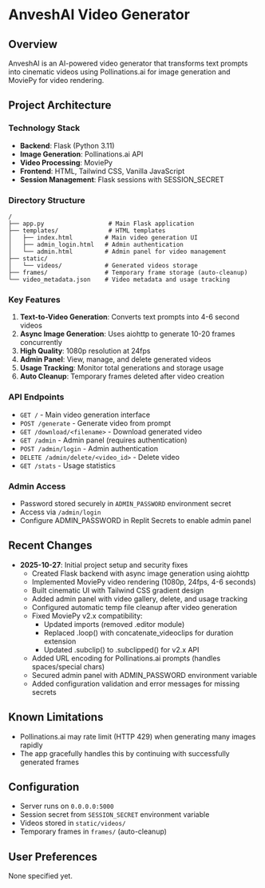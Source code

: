 # AnveshAI Video Generator

## Overview
AnveshAI is an AI-powered video generator that transforms text prompts into cinematic videos using Pollinations.ai for image generation and MoviePy for video rendering.

## Project Architecture

### Technology Stack
- **Backend**: Flask (Python 3.11)
- **Image Generation**: Pollinations.ai API
- **Video Processing**: MoviePy
- **Frontend**: HTML, Tailwind CSS, Vanilla JavaScript
- **Session Management**: Flask sessions with SESSION_SECRET

### Directory Structure
```
/
├── app.py                  # Main Flask application
├── templates/              # HTML templates
│   ├── index.html         # Main video generation UI
│   ├── admin_login.html   # Admin authentication
│   └── admin.html         # Admin panel for video management
├── static/
│   └── videos/            # Generated videos storage
├── frames/                # Temporary frame storage (auto-cleanup)
└── video_metadata.json    # Video metadata and usage tracking
```

### Key Features
1. **Text-to-Video Generation**: Converts text prompts into 4-6 second videos
2. **Async Image Generation**: Uses aiohttp to generate 10-20 frames concurrently
3. **High Quality**: 1080p resolution at 24fps
4. **Admin Panel**: View, manage, and delete generated videos
5. **Usage Tracking**: Monitor total generations and storage usage
6. **Auto Cleanup**: Temporary frames deleted after video creation

### API Endpoints
- `GET /` - Main video generation interface
- `POST /generate` - Generate video from prompt
- `GET /download/<filename>` - Download generated video
- `GET /admin` - Admin panel (requires authentication)
- `POST /admin/login` - Admin authentication
- `DELETE /admin/delete/<video_id>` - Delete video
- `GET /stats` - Usage statistics

### Admin Access
- Password stored securely in `ADMIN_PASSWORD` environment secret
- Access via `/admin/login`
- Configure ADMIN_PASSWORD in Replit Secrets to enable admin panel

## Recent Changes
- **2025-10-27**: Initial project setup and security fixes
  - Created Flask backend with async image generation using aiohttp
  - Implemented MoviePy video rendering (1080p, 24fps, 4-6 seconds)
  - Built cinematic UI with Tailwind CSS gradient design
  - Added admin panel with video gallery, delete, and usage tracking
  - Configured automatic temp file cleanup after video generation
  - Fixed MoviePy v2.x compatibility:
    - Updated imports (removed .editor module)
    - Replaced .loop() with concatenate_videoclips for duration extension
    - Updated .subclip() to .subclipped() for v2.x API
  - Added URL encoding for Pollinations.ai prompts (handles spaces/special chars)
  - Secured admin panel with ADMIN_PASSWORD environment variable
  - Added configuration validation and error messages for missing secrets

## Known Limitations
- Pollinations.ai may rate limit (HTTP 429) when generating many images rapidly
- The app gracefully handles this by continuing with successfully generated frames

## Configuration
- Server runs on `0.0.0.0:5000`
- Session secret from `SESSION_SECRET` environment variable
- Videos stored in `static/videos/`
- Temporary frames in `frames/` (auto-cleanup)

## User Preferences
None specified yet.
